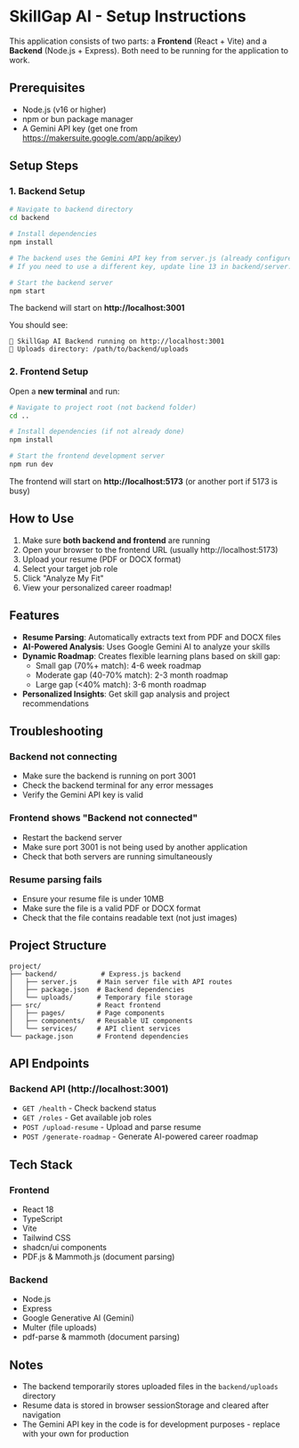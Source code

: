 # SkillGap AI - Setup Instructions

This application consists of two parts: a **Frontend** (React + Vite) and a **Backend** (Node.js + Express). Both need to be running for the application to work.

## Prerequisites

- Node.js (v16 or higher)
- npm or bun package manager
- A Gemini API key (get one from https://makersuite.google.com/app/apikey)

## Setup Steps

### 1. Backend Setup

```bash
# Navigate to backend directory
cd backend

# Install dependencies
npm install

# The backend uses the Gemini API key from server.js (already configured)
# If you need to use a different key, update line 13 in backend/server.js

# Start the backend server
npm start
```

The backend will start on **http://localhost:3001**

You should see:
```
🚀 SkillGap AI Backend running on http://localhost:3001
📁 Uploads directory: /path/to/backend/uploads
```

### 2. Frontend Setup

Open a **new terminal** and run:

```bash
# Navigate to project root (not backend folder)
cd ..

# Install dependencies (if not already done)
npm install

# Start the frontend development server
npm run dev
```

The frontend will start on **http://localhost:5173** (or another port if 5173 is busy)

## How to Use

1. Make sure **both backend and frontend** are running
2. Open your browser to the frontend URL (usually http://localhost:5173)
3. Upload your resume (PDF or DOCX format)
4. Select your target job role
5. Click "Analyze My Fit"
6. View your personalized career roadmap!

## Features

- **Resume Parsing**: Automatically extracts text from PDF and DOCX files
- **AI-Powered Analysis**: Uses Google Gemini AI to analyze your skills
- **Dynamic Roadmap**: Creates flexible learning plans based on skill gap:
  - Small gap (70%+ match): 4-6 week roadmap
  - Moderate gap (40-70% match): 2-3 month roadmap
  - Large gap (<40% match): 3-6 month roadmap
- **Personalized Insights**: Get skill gap analysis and project recommendations

## Troubleshooting

### Backend not connecting
- Make sure the backend is running on port 3001
- Check the backend terminal for any error messages
- Verify the Gemini API key is valid

### Frontend shows "Backend not connected"
- Restart the backend server
- Make sure port 3001 is not being used by another application
- Check that both servers are running simultaneously

### Resume parsing fails
- Ensure your resume file is under 10MB
- Make sure the file is a valid PDF or DOCX format
- Check that the file contains readable text (not just images)

## Project Structure

```
project/
├── backend/           # Express.js backend
│   ├── server.js     # Main server file with API routes
│   ├── package.json  # Backend dependencies
│   └── uploads/      # Temporary file storage
├── src/              # React frontend
│   ├── pages/        # Page components
│   ├── components/   # Reusable UI components
│   └── services/     # API client services
└── package.json      # Frontend dependencies
```

## API Endpoints

### Backend API (http://localhost:3001)

- `GET /health` - Check backend status
- `GET /roles` - Get available job roles
- `POST /upload-resume` - Upload and parse resume
- `POST /generate-roadmap` - Generate AI-powered career roadmap

## Tech Stack

### Frontend
- React 18
- TypeScript
- Vite
- Tailwind CSS
- shadcn/ui components
- PDF.js & Mammoth.js (document parsing)

### Backend
- Node.js
- Express
- Google Generative AI (Gemini)
- Multer (file uploads)
- pdf-parse & mammoth (document parsing)

## Notes

- The backend temporarily stores uploaded files in the `backend/uploads` directory
- Resume data is stored in browser sessionStorage and cleared after navigation
- The Gemini API key in the code is for development purposes - replace with your own for production

